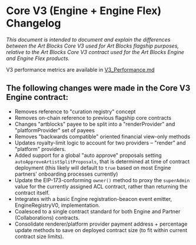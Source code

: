 # Core V3 (Engine + Engine Flex) Changelog

_This document is intended to document and explain the differences between the Art Blocks Core V3 used for Art Blocks flagship purposes, relative to the Art Blocks Core V3 contract used for the Art Blocks Engine and Engine Flex products._

V3 performance metrics are available in [V3_Performance.md](V3_Performance.md)

## The following changes were made in the Core V3 Engine contract:

- Removes reference to "curation registry" concept
- Removes on-chain reference to previous flagship core contracts
- Changes "artblocks" payee to be split into a "renderProvider" and "platformProvider" set of payees
- Removes "backwards compatible" oriented financial view-only methods
- Updates royalty-limit logic to account for two providers – "render" and "platform" providers.
- Added support for a global "auto approve" proposals setting `autoApproveArtistSplitProposals`, that is determined at time of contract deployment (this likely will default to `true` based on most Engine partners' onboarding processes currently)
- Update the EIP-173-conforming `owner()` method to proxy the `superAdmin` value for the currently assigned ACL contract, rather than returning the contract itself.
- Integrates with a basic Engine registration-beacon event emitter, EngineRegistryV0, implementation.
- Coalesced to a single contract standard for both Engine and Partner (Collaborations) contracts.
- Consolidate renderer/platform provider payment address + percentage update methods to save on deployed contract size (to fit within current contract size limits).